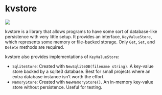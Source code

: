 # kvstore

[![](https://img.shields.io/badge/godoc-reference-5272B4.svg)](https://godoc.org/github.com/flick-web/kvstore)

kvstore is a library that allows programs to have some sort of database-like persistence with very little setup. It provides an interface, `KeyValueStore`, which represents some memory or file-backed storage. Only `Get`, `Set`, and `Delete` methods are required.

kvstore also provides implementations of `KeyValueStore`:

- `SqliteStore`: Created with `NewSqliteDB(filename string)`. A key-value store backed by a sqlite3 database. Best for small projects where an extra database instance isn't worth the effort.
- `MemoryStore`: Created with `NewMemoryStore()`. An in-memory key-value store without persistence. Useful for testing.
